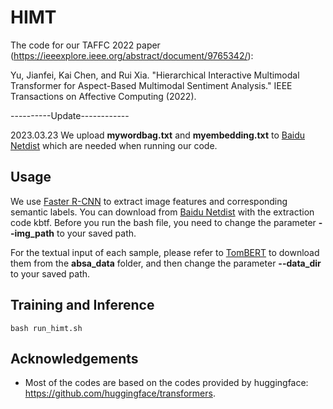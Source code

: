 # HIMT
The code for our TAFFC 2022 paper (https://ieeexplore.ieee.org/abstract/document/9765342/):

Yu, Jianfei, Kai Chen, and Rui Xia. "Hierarchical Interactive Multimodal Transformer for Aspect-Based Multimodal Sentiment Analysis." IEEE Transactions on Affective Computing (2022).

----------Update------------

2023.03.23  We upload **mywordbag.txt** and **myembedding.txt** to [Baidu Netdist](https://pan.baidu.com/s/1F3rI0oSA2GTvToXlhXAsmQ) which are needed when running our code.

## Usage
We use [Faster R-CNN](https://github.com/peteanderson80/bottom-up-attention) to extract image features and corresponding semantic labels. You can download from [Baidu Netdist](https://pan.baidu.com/s/1F3rI0oSA2GTvToXlhXAsmQ) with the extraction code kbtf. Before you run the bash file, you need to change the parameter **--img_path** to your saved path.

For the textual input of each sample, please refer to [TomBERT](https://github.com/jefferyYu/TomBERT) to download them from the **absa_data** folder, and then change the parameter **--data_dir** to your saved path.

## Training and Inference
```
bash run_himt.sh
```

## Acknowledgements

- Most of the codes are based on the codes provided by huggingface: https://github.com/huggingface/transformers.
